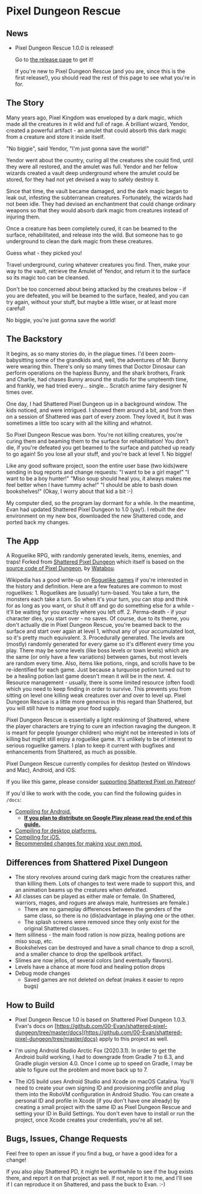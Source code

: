 # Pixel Dungeon Rescue

## News

  - Pixel Dungeon Rescue 1.0.0 is released!
    
    Go to [the release page](https://github.com/bcasiello/pixel-dungeon-rescue/releases/tag/v1.0.0)
    to get it!
    
    If you're new to Pixel Dungeon Rescue (and you are, since this is the first release!), you
    should read the rest of this page to see what you're in for.

## The Story

Many years ago, Pixel Kingdom was enveloped by a dark magic, which made all the creatures in it
wild and full of rage. A brilliant wizard, Yendor, created a powerful artifact - an amulet that
could absorb this dark magic from a creature and store it inside itself.

"No biggie", said Yendor, "I'm just gonna save the world!"

Yendor went about the country, curing all the creatures she could find, until they were all
restored, and the amulet was full. Yendor and her fellow wizards created a vault deep underground
where the amulet could be stored, for they had not yet devised a way to safely destroy it.

Since that time, the vault became damaged, and the dark magic began to leak out, infesting the
subterranean creatures. Fortunately, the wizards had not been idle. They had devised an enchantment
that could change ordinary weapons so that they would absorb dark magic from creatures instead of
injuring them.

Once a creature has been completely cured, it can be beamed to the surface, rehabilitated, and
release into the wild. But someone has to go underground to clean the dark magic from these
creatures.

Guess what - they picked you!

Travel underground, curing whatever creatures you find. Then, make your way to the vault, retrieve
the Amulet of Yendor, and return it to the surface so its magic too can be cleansed.

Don't be too concerned about being attacked by the creatures below - if you are defeated, you will
be beamed to the surface, healed, and you can try again, without your stuff, but maybe a little
wiser, or at least more careful!

No biggie, you're just gonna save the world!


## The Backstory

It begins, as so many stories do, in the plague times. I'd been zoom-babysitting some of the
grandkids and, well, the adventures of Mr. Bunny were wearing thin. There's only so many times that
Doctor Dinosaur can perform operations on the hapless Bunny, and the shark brothers, Frank and
Charlie, had chases Bunny around the studio for the umpteenth time, and frankly, we had tried
every... single... Scratch anime fairy designer N times over.

One day, I had Shattered Pixel Dungeon up in a background window. The kids noticed, and were
intrigued. I showed them around a bit, and from then  on a session of Shattered was part of every
zoom. They loved it, but it was sometimes a little too scary with all the killing and whatnot.

So Pixel Dungeon Rescue was born. You're not killing creatures, you're curing them and beaming them
to the surface for rehabilitation! You don't die, if you're defeated you get beamed to the surface
and patched up ready to go again! So you lose all your stuff, and you're back at level 1. No biggie!

Like any good software project, soon the entire user base (two kids)were sending in bug reports and
change requests: "I want to be a girl mage!" "I want to be a boy hunter!" "Miso soup should heal
you, it always makes me feel better when I have tummy ache!" "I should be able to bash down
bookshelves!" (Okay, I worry about that kid a bit :-)

My computer died, so the program lay dormant for a while. In the meantime, Evan had updated
Shattered Pixel Dungeon to 1.0 (yay!). I rebuilt the dev environment on my new box, downloaded
the new Shattered code, and ported back my changes.


## The App

A Roguelike RPG, with randomly generated levels, items, enemies, and traps!
Forked from [Shattered Pixel Dungeon](https://github.com/00-Evan/shattered-pixel-dungeon)
which itself is based on the [source code of Pixel Dungeon](https://github.com/00-Evan/pixel-dungeon-gradle),
by [Watabou](https://www.watabou.ru).

Wikipedia has a good write-up on [Roguelike games](https://en.wikipedia.org/wiki/Roguelike) if
you're interested in the history and definition. Here are a few features are common to most
roguelikes:
    1.  Roguelikes are (usually) turn-based. You take a turn, the monsters each take a turn. So when
        it's your turn, you can stop and think for as long as you want, or shut it off and go do
        something else for a while  - it'll be waiting for you exactly where you left off.
    2.  Perma-death - if your character dies, you start over - no saves. Of course, due to its
        theme, you don't actually die in Pixel Dungeon Rescue, you're beamed back to the surface and
        start over again at level 1, without any of your accumulated loot, so it's pretty much
        equivalent.
    3.  Procedurally generated. The levels are (mostly) randomly generated for every game so it's
        different every time you play. There may be some levels (like boss levels or town levels)
        which are the same (or only have a few variations) between games, but most levels are
        random every time. Also, items like potions, rings, and scrolls have to be re-identified
        for each game. Just because a turquoise potion turned out to be a healing potion last game
        doesn't mean it will be in the next.
    4.  Resource management - usually, there is some limited resource (often food) which you need
        to keep finding in order to survive. This prevents you from sitting on level one killing
        weak creatures over and over to level up. Pixel Dungeon Rescue is a little more generous
        in this regard than Shattered, but you will still have to manage your food supply.

Pixel Dungeon Rescue is essentially a light reskinning of Shattered, where the player characters are
trying to cure an infection ravaging the dungeon. It is meant for people (younger children) who
might not be interested in lots of killing but might still enjoy a roguelike game. It's unlikely to
be of interest to serious roguelike gamers. I plan to keep it current with bugfixes and enhancements
from Shattered, as much as possible.

Pixel Dungeon Rescue currently compiles for desktop (tested on Windows and Mac), Android, and iOS.

If you like this game, please consider
[supporting Shattered Pixel on Patreon](https://www.patreon.com/ShatteredPixel)!

If you'd like to work with the code, you can find the following guides in `/docs`:
- [Compiling for Android.](docs/getting-started-android.md)
    - **[If you plan to distribute on Google Play please read the end of this guide.](docs/getting-started-android.md#distributing-your-apk)**
- [Compiling for desktop platforms.](docs/getting-started-desktop.md)
- [Compiling for iOS.](docs/getting-started-ios.md)
- [Recommended changes for making your own mod.](docs/recommended-changes.md)


## Differences from Shattered Pixel Dungeon

  - The story revolves around curing dark magic from the creatures rather than killing them. Lots of
    changes to text were made to support this, and an animation beams up the creatures when
    defeated.
  - All classes can be played as either male or female. (In Shattered, warriors, mages, and rogues
    are always male, huntresses are female.)
    - There are no gameplay differences between the genders of the same class, so there is no
      (dis)advantage in playing one or the other.
    - The splash screens were removed since they only exist for the original Shattered classes.
  - Item silliness - the main food ration is now pizza, healing potions are miso soup, etc.
  - Bookshelves can be destroyed and have a small chance to drop a scroll, and a smaller chance to
    drop the spellbook artifact.
  - Slimes are now jellos, of several colors (and eventually flavors).
  - Levels have a chance at more food and healing potion drops
  - Debug mode changes
    - Saved games are not deleted on defeat (makes it easier to repro bugs)


## How to Build

- Pixel Dungeon Rescue 1.0 is based on Shattered Pixel Dungeon
  1.0.3. Evan's docs on
  [https://github.com/00-Evan/shattered-pixel-dungeon/tree/master/docs](https://github.com/00-Evan/shattered-pixel-dungeon/tree/master/docs)
  apply to this project as well.

- I'm using Android Studio Arctic Fox (2020.3.1). In order to get the
  Android build working, I had to downgrade from Gradle 7 to 6.3, and
  Gradle plugin version 4.0. Once I come up to speed on Gradle, I may
  be able to figure out the problem and move back up to 7.

- The iOS build uses Android Studio and Xcode on macOS Catalina. You'll need to create your own
  signing ID and provisioning profile and plug them into the RoboVM configuration in Android Studio.
  You can create a personal ID and profile in Xcode (if you don't have one already) by creating a
  small project with the same ID as Pixel Dungeon Rescue and setting your ID in Build Settings. You
  don't even have to install or run the project, once Xcode creates your credentials, you're all
  set.

## Bugs, Issues, Change Requests

Feel free to open an issue if you find a bug, or have a good idea for a change!

If you also play Shattered PD, it might be worthwhile to see if the bug exists there, and report it
on that project as well. If not, report it to me, and I'll see if I can reproduce it on Shattered,
and pass the buck to Evan. :-)
